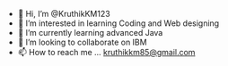 - 👋 Hi, I’m @KruthikKM123
- 👀 I’m interested in learning Coding and Web designing 
- 🌱 I’m currently learning advanced Java
- 💞️ I’m looking to collaborate on IBM
- 📫 How to reach me ... kruthikkm85@gmail.com

<!---
KruthikKM123/KruthikKM123 is a ✨ special ✨ repository because its `README.md` (this file) appears on your GitHub profile.
You can click the Preview link to take a look at your changes.
--->
